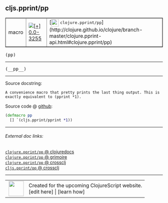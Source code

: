 ## cljs.pprint/pp



 <table border="1">
<tr>
<td>macro</td>
<td><a href="https://github.com/cljsinfo/cljs-api-docs/tree/0.0-3255"><img valign="middle" alt="[+] 0.0-3255" title="Added in 0.0-3255" src="https://img.shields.io/badge/+-0.0--3255-lightgrey.svg"></a> </td>
<td>
[<img height="24px" valign="middle" src="http://i.imgur.com/1GjPKvB.png"> <samp>clojure.pprint/pp</samp>](http://clojure.github.io/clojure/branch-master/clojure.pprint-api.html#clojure.pprint/pp)
</td>
</tr>
</table>

<samp>(pp)</samp><br>

---

 <samp>
(__pp__)<br>
</samp>

---





Source docstring:

```
A convenience macro that pretty prints the last thing output. This is
exactly equivalent to (pprint *1).
```


Source code @ [github]():

```clj
(defmacro pp
  [] `(cljs.pprint/pprint *1))
```

<!--
Repo - tag - source tree - lines:

 <pre>

</pre>

-->

---



###### External doc links:

[`clojure.pprint/pp` @ clojuredocs](http://clojuredocs.org/clojure.pprint/pp)<br>
[`clojure.pprint/pp` @ grimoire](http://conj.io/store/v1/org.clojure/clojure/1.7.0-beta3/clj/clojure.pprint/pp/)<br>
[`clojure.pprint/pp` @ crossclj](http://crossclj.info/fun/clojure.pprint/pp.html)<br>
[`cljs.pprint/pp` @ crossclj](http://crossclj.info/fun/cljs.pprint/pp.html)<br>

---

 <table>
<tr><td>
<img valign="middle" align="right" width="48px" src="http://i.imgur.com/Hi20huC.png">
</td><td>
Created for the upcoming ClojureScript website.<br>
[edit here] | [learn how]
</td></tr></table>

[edit here]:https://github.com/cljsinfo/cljs-api-docs/blob/master/cljsdoc/cljs.pprint/pp.cljsdoc
[learn how]:https://github.com/cljsinfo/cljs-api-docs/wiki/cljsdoc-files

<!--

This information was too distracting to show to readers, but I'll leave it
commented here since it is helpful to:

- pretty-print the data used to generate this document
- and show how to retrieve that data



The API data for this symbol:

```clj
{:ns "cljs.pprint",
 :name "pp",
 :signature ["[]"],
 :name-encode "pp",
 :history [["+" "0.0-3255"]],
 :type "macro",
 :clj-equiv {:full-name "clojure.pprint/pp",
             :url "http://clojure.github.io/clojure/branch-master/clojure.pprint-api.html#clojure.pprint/pp"},
 :full-name-encode "cljs.pprint/pp",
 :source {:code "(defmacro pp\n  [] `(cljs.pprint/pprint *1))",
          :title "Source code",
          :repo "clojurescript",
          :tag "r1.9.36",
          :filename "src/main/cljs/cljs/pprint.clj",
          :lines [153 157],
          :url "https://github.com/clojure/clojurescript/blob/r1.9.36/src/main/cljs/cljs/pprint.clj#L153-L157"},
 :usage ["(pp)"],
 :full-name "cljs.pprint/pp",
 :docstring "A convenience macro that pretty prints the last thing output. This is\nexactly equivalent to (pprint *1).",
 :cljsdoc-url "https://github.com/cljsinfo/cljs-api-docs/blob/master/cljsdoc/cljs.pprint/pp.cljsdoc"}

```

Retrieve the API data for this symbol:

```clj
;; from Clojure REPL
(require '[clojure.edn :as edn])
(-> (slurp "https://raw.githubusercontent.com/cljsinfo/cljs-api-docs/catalog/cljs-api.edn")
    (edn/read-string)
    (get-in [:symbols "cljs.pprint/pp"]))
```

-->
